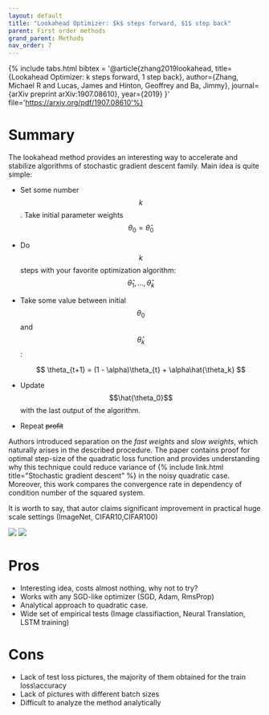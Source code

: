 ```yaml
---
layout: default
title: "Lookahead Optimizer: $k$ steps forward, $1$ step back"
parent: First order methods
grand_parent: Methods
nav_order: 7
---
```


{% include tabs.html bibtex = '@article{zhang2019lookahead,
  title={Lookahead Optimizer: k steps forward, 1 step back},
  author={Zhang, Michael R and Lucas, James and Hinton, Geoffrey and Ba, Jimmy},
  journal={arXiv preprint arXiv:1907.08610},
  year={2019}
}' file='https://arxiv.org/pdf/1907.08610'%}

# Summary

The lookahead method provides an interesting way to accelerate and stabilize algorithms of stochastic gradient descent family.
Main idea is quite simple: 

* Set some number $$k$$. Take initial parameter weights $$\theta_0 = \hat{\theta}_0$$
* Do $$k$$ steps with your favorite optimization algorithm: $$\hat{\theta}_1, \ldots, \hat{\theta}_k$$
* Take some value between initial $$\theta_0$$ and $$\hat{\theta}_k$$:

    $$
    \theta_{t+1} = (1 - \alpha)\theta_{t} + \alpha\hat{\theta_k}
    $$

* Update $$\hat{\theta_0}$$ with the last output of the algorithm.
* Repeat ~~profit~~

Authors introduced separation on the *fast weights* and *slow weights*, which naturally arises in the described procedure.
The paper contains proof for optimal step-size of the quadratic loss function and provides understanding why this technique could reduce variance of {% include link.html title="Stochastic gradient descent" %} in the noisy quadratic case. Moreover, this work compares the convergence rate in dependency of condition number of the squared system.

It is worth to say, that autor claims significant improvement in practical huge scale settings (ImageNet, CIFAR10,CIFAR100)

![](../fast_vs_slow.png)
![](../imagenet_train_loss.png)

# Pros
* Interesting idea, costs almost nothing, why not to try?
* Works with any SGD-like optimizer (SGD, Adam, RmsProp)
* Analytical approach to quadratic case.
* Wide set of empirical tests (Image classifiaction, Neural Translation, LSTM training)

# Cons
* Lack of test loss pictures, the majority of them obtained for the train loss\accuracy 
* Lack of pictures with different batch sizes
* Difficult to analyze the method analytically
